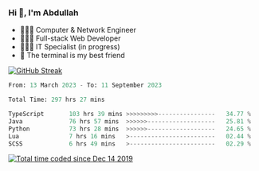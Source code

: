 <h3>Hi 👋, I'm Abdullah</h3>

- 👷🏼‍♂️ Computer & Network Engineer
- 👨🏻‍💻 Full-stack Web Developer
- 👨🏻‍💻 IT Specialist (in progress)
- 🖤 The terminal is my best friend

[![GitHub Streak](https://streak-stats.demolab.com?user=al3bad&theme=transparent&date_format=j%20M%5B%20Y%5D)](https://git.io/streak-stats)

<!--START_SECTION:waka-->

```python
From: 13 March 2023 - To: 11 September 2023

Total Time: 297 hrs 27 mins

TypeScript       103 hrs 39 mins >>>>>>>>>----------------   34.77 %
Java             76 hrs 57 mins  >>>>>>-------------------   25.81 %
Python           73 hrs 28 mins  >>>>>>-------------------   24.65 %
Lua              7 hrs 16 mins   >------------------------   02.44 %
SCSS             6 hrs 49 mins   >------------------------   02.29 %
```

<!--END_SECTION:waka-->

<p>
  <a href="https://wakatime.com/@ce2a2aac-0d6b-4d65-b864-8a4bcaf12967"><img src="https://wakatime.com/badge/user/ce2a2aac-0d6b-4d65-b864-8a4bcaf12967.svg" alt="Total time coded since Dec 14 2019" /></a>
</p>
